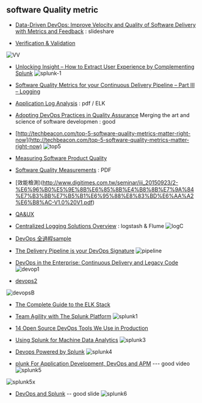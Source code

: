 ## software Quality metric

- [Data-Driven DevOps: Improve Velocity and Quality of Software Delivery with Metrics and Feedback](http://www.slideshare.net/Splunk/datadriven-devops-improve-velocity-and-quality-of-software-delivery-with-metrics-and-feedback) : slideshare

- [Verification & Validation](http://integramicroservices.com/services/testing.php)

![VV](http://integramicroservices.com/files/img_prime_testing_final.jpg)

- [Unlocking Insight – How to Extract User Experience by Complementing Splunk](http://apmblog.dynatrace.com/2014/07/17/extract-user-experience-complementing-splunk/)
![splunk-1](http://apmblog.dynatrace.com/wp-content/uploads/2014/07/9-insights-transacations-timeline-600x313.png)

- [Software Quality Metrics for your Continuous Delivery Pipeline – Part III – Logging](http://apmblog.dynatrace.com/2014/06/17/software-quality-metrics-for-your-continuous-delivery-pipeline-part-iii-logging/)


- [Application Log Analysis](ihttp://is.muni.cz/th/374567/fi_m/thesis_murinova.pdf) : pdf / ELK


- [ Adopting DevOps Practices in Quality Assurance](http://queue.acm.org/detail.cfm?id=2540984) Merging the art and science of software developmen : good

- [http://techbeacon.com/top-5-software-quality-metrics-matter-right-now](http://techbeacon.com/top-5-software-quality-metrics-matter-right-now)
![top5](http://techbeacon.com/sites/default/files/styles/article_hero_image__2x/public/top-5-software-quality-metrics-testing-todd-decapua.jpg?itok=bEcditTq)

- [Measuring Software Product Quality](http://asq.org/pub/sqp/past/vol5_issue1/van.html)

- [Software Quality Measurements](http://www.cs.toronto.edu/~yijun/ece450h/handouts/lecture6x4.pdf) : PDF

- [效能檢測)(http://www.digitimes.com.tw/seminar/iii_20150923/2-%E6%96%B0%E5%9E%8B%E6%85%8B%E4%B8%8B%E7%9A%84%E7%B3%BB%E7%B5%B1%E6%95%88%E8%83%BD%E6%AA%A2%E6%B8%AC-V1.0%20V1.pdf)

- [QA&UX](https://www.nngroup.com/articles/quality-assurance-ux/)

- [Centralized Logging Solutions Overview](http://elekslabs.com/2014/05/centralized-logging-solutions-overview.html) : logstash & Flume
![logC](http://elekslabs.com/wp-content/uploads/2014/05/ELEKSlabs_Centralized_Logging_Solutions_small.jpg)

- [DevOps 全過程sample](http://blog.amowu.com/2015/04/devops-continuous-integration-delivery-docker-circleci-aws-beanstalk.html)

- [The Delivery Pipeline is your DevOps Signature](http://devops.com/2014/07/08/delivery-pipeline-devops-signature/)
![pipeline](http://3ovyg21t17l11k49tk1oma21.wpengine.netdna-cdn.com/wp-content/uploads/2014/07/deliverypipeline-small.jpg)

- [DevOps in the Enterprise: Continuous Delivery and Legacy Code](https://www.rallydev.com/blog/engineering/devops-enterprise-continuous-delivery-and-legacy-code)
![devop1](https://www.rallydev.com/blog/sites/rallydev.com.blog/files/DevOpsPipeGood.png)

- [devops2](http://www.slideshare.net/Urbancode/enterprise-devops-scaling-build-deploy-test-release)

![devopsB](http://image.slidesharecdn.com/enterprisedevops-110802161551-phpapp02/95/enterprise-devops-scaling-build-deploy-test-release-20-728.jpg?cb=1312302157)


- [The Complete Guide to the ELK Stack](http://logz.io/learn/complete-guide-elk-stack/)

- [Team Agility with The Splunk Platform](http://blogs.splunk.com/2016/06/07/team-agility-with-the-splunk-platform/)
![splunk1](http://blogs.splunk.com/wp-content/uploads/2016/05/1.png)

- [14 Open Source DevOps Tools We Use in Production](http://logz.io/blog/devops-tools/)

- [Using Splunk for Machine Data Analytics](https://dzone.com/articles/using-splunk-machine-data)
![splunk3](https://practicalanalytics.files.wordpress.com/2012/03/splunk.jpg?w=819&h=4530)

- [Devops Powered by Splunk](http://www.slideshare.net/Splunk/devops-powered-by-splunk)
![splunk4](http://image.slidesharecdn.com/splunklivescottsdale-devopspoweredbysplunk-160421000627/95/devops-powered-by-splunk-13-638.jpg?cb=1461197215)

- [plunk For Application Development, DevOps and APM](http://www.splunk.com/goto/appdev) --- good video
![splunk5](http://coverall2.splunk.com/web_assets/video/2014/video_hero_appdev.jpg)

![splunk5x](http://ak.c.ooyala.com/83bzNkcTpUqkHIjRui7foraRABL2cR_A/promo259406087)


- [DevOps and Splunk](http://www.slideshare.net/Splunk/devops-and-splunk)	-- good slide
![splunk6](http://image.slidesharecdn.com/devopshalbase-160831180215/95/devops-and-splunk-9-638.jpg?cb=1472667109)
